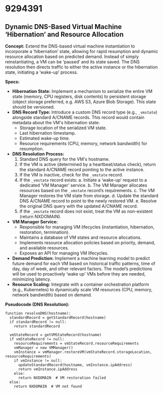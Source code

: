 # 9294391

## Dynamic DNS-Based Virtual Machine ‘Hibernation’ and Resource Allocation

**Concept:** Extend the DNS-based virtual machine instantiation to incorporate a ‘hibernation’ state, allowing for rapid resumption and dynamic resource allocation based on predicted demand. Instead of simply reinstantiating, a VM can be ‘paused’ and its state saved. The DNS resolution then directs traffic to either the active instance or the hibernation state, initiating a ‘wake-up’ process.

**Specs:**

*   **Hibernation State:** Implement a mechanism to serialize the entire VM state (memory, CPU registers, disk contents) to persistent storage (object storage preferred, e.g. AWS S3, Azure Blob Storage).  This state should be versioned.
*   **DNS Record Type:** Introduce a custom DNS record type (e.g., `_vmstate`) alongside standard A/CNAME records. This record would contain metadata about the VM's hibernation state:
    *   Storage location of the serialized VM state.
    *   Last hibernation timestamp.
    *   Estimated wake-up time.
    *   Resource requirements (CPU, memory, network bandwidth) for resumption.
*   **DNS Resolution Process:**
    1.  Standard DNS query for the VM's hostname.
    2.  If the VM is active (determined by a heartbeat/status check), return the standard A/CNAME record pointing to the active instance.
    3.  If the VM is inactive, check for the `_vmstate` record.
    4.  If the `_vmstate` record exists:
        a.  Initiate a ‘wake-up’ request to a dedicated ‘VM Manager’ service.
        b.  The VM Manager allocates resources based on the `_vmstate` record’s requirements.
        c.  The VM Manager restores the VM state from storage.
        d.  Update the standard DNS A/CNAME record to point to the newly restored VM.
        e.  Resolve the original DNS query with the updated A/CNAME record.
    5.  If the `_vmstate` record does not exist, treat the VM as non-existent (return NXDOMAIN).
*   **VM Manager Service:**
    *   Responsible for managing VM lifecycles (instantiation, hibernation, restoration, termination).
    *   Maintains a database of VM states and resource allocations.
    *   Implements resource allocation policies based on priority, demand, and available resources.
    *   Exposes an API for managing VM lifecycles.
*   **Demand Prediction:** Implement a machine learning model to predict future demand for each VM based on historical traffic patterns, time of day, day of week, and other relevant factors. The model’s predictions will be used to proactively ‘wake up’ VMs before they are needed, minimizing latency.
*   **Resource Scaling:** Integrate with a container orchestration platform (e.g., Kubernetes) to dynamically scale VM resources (CPU, memory, network bandwidth) based on demand.

**Pseudocode (DNS Resolution):**

```
function resolveDNS(hostname):
  standardRecord = getStandardRecord(hostname)
  if standardRecord != null:
    return standardRecord

  vmStateRecord = getVMStateRecord(hostname)
  if vmStateRecord != null:
    resourceRequirements = vmStateRecord.resourceRequirements
    vmManager = new VMManager()
    vmInstance = vmManager.restoreVM(vmStateRecord.storageLocation, resourceRequirements)
    if vmInstance != null:
      updateStandardRecord(hostname, vmInstance.ipAddress)
      return vmInstance.ipAddress
    else:
      return NXDOMAIN  # VM restoration failed
  else:
    return NXDOMAIN  # VM not found
```